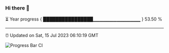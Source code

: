 ### Hi there 👋

⏳ Year progress { ████████████████▁▁▁▁▁▁▁▁▁▁▁▁▁▁ } 53.50 %

---

⏰ Updated on Sat, 15 Jul 2023 06:10:19 GMT

![Progress Bar CI](https://github.com/Shyam-Makwana/GitHub-Actions-Demo/workflows/Progress%20Bar%20CI/badge.svg)

